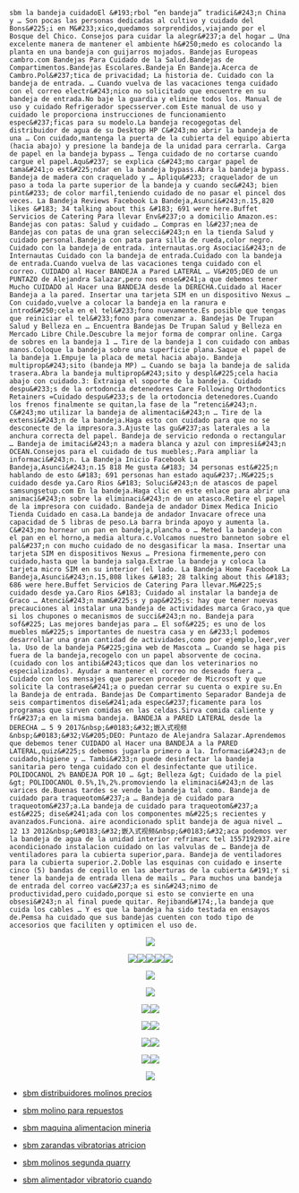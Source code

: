 
```
sbm la bandeja cuidadoEl &#193;rbol “en bandeja” tradici&#243;n China y … Son pocas las personas dedicadas al cultivo y cuidado del Bons&#225;i en M&#233;xico,quedamos sorprendidos,viajando por el Bosque del Chico. Consejos para cuidar la alegr&#237;a del hogar … Una excelente manera de mantener el ambiente h&#250;medo es colocando la planta en una bandeja con guijarros mojados. Bandejas Europeas cambro.com Bandejas Para Cuidado de la Salud.Bandejas de Compartimentos.Bandejas Escolares.Bandeja En Bandeja.Acerca de Cambro.Pol&#237;tica de privacidad; La historia de. Cuidado con la bandeja de entrada. … Cuando vuelva de las vacaciones tenga cuidado con el correo electr&#243;nico no solicitado que encuentre en su bandeja de entrada.No baje la guardia y elimine todos los. Manual de uso y cuidado Refrigerador specsserver.com Este manual de uso y cuidado le proporciona instrucciones de funcionamiento espec&#237;ficas para su modelo.La bandeja recogegotas del distribuidor de agua de su Desktop HP C&#243;mo abrir la bandeja de una … Con cuidado,mantenga la puerta de la cubierta del equipo abierta (hacia abajo) y presione la bandeja de la unidad para cerrarla. Carga de papel en la bandeja bypass … Tenga cuidado de no cortarse cuando cargue el papel.Aqu&#237; se explica c&#243;mo cargar papel de tama&#241;o est&#225;ndar en la bandeja bypass.Abra la bandeja bypass. Bandeja de madera con craquelado y … Apliqu&#233; craquelador de un paso a toda la parte superior de la bandeja y cuando sec&#243; bien pint&#233; de color marfil,teniendo cuidado de no pasar el pincel dos veces. La Bandeja Reviews Facebook La Bandeja,Asunci&#243;n.15,820 likes &#183; 34 talking about this &#183; 691 were here.Buffet Servicios de Catering Para llevar Env&#237;o a domicilio Amazon.es: Bandejas con patas: Salud y cuidado … Compras en l&#237;nea de Bandejas con patas de una gran selecci&#243;n en la tienda Salud y cuidado personal.Bandeja con pata para silla de rueda,color negro. Cuidado con la bandeja de entrada. internautas.org Asociaci&#243;n de Internautas Cuidado con la bandeja de entrada.Cuidado con la bandeja de entrada.Cuando vuelva de las vacaciones tenga cuidado con el correo. CUIDADO al Hacer BANDEJA a Pared LATERAL … V&#205;DEO de un PUNTAZO de Alejandra Salazar,pero nos ense&#241;a que debemos tener Mucho CUIDADO al Hacer una BANDEJA desde la DERECHA.Cuidado al Hacer Bandeja a la pared. Insertar una tarjeta SIM en un dispositivo Nexus … Con cuidado,vuelve a colocar la bandeja en la ranura e introd&#250;cela en el tel&#233;fono nuevamente.Es posible que tengas que reiniciar el tel&#233;fono para comenzar a. Bandejas De Trupan Salud y Belleza en … Encuentra Bandejas De Trupan Salud y Belleza en Mercado Libre Chile.Descubre la mejor forma de comprar online. Carga de sobres en la bandeja 1 … Tire de la bandeja 1 con cuidado con ambas manos.Coloque la bandeja sobre una superficie plana.Saque el papel de la bandeja 1.Empuje la placa de metal hacia abajo. Bandeja multiprop&#243;sito (bandeja MP) … Cuando se baja la bandeja de salida trasera.Abra la bandeja multiprop&#243;sito y despl&#225;cela hacia abajo con cuidado.3: Extraiga el soporte de la bandeja. Cuidado despu&#233;s de la ortodoncia detenedores Care Following Orthodontics Retainers =Cuidado despu&#233;s de la ortodoncia detenedores.Cuando los frenos finalmente se quitan,la fase de la “retenci&#243;n. C&#243;mo utilizar la bandeja de alimentaci&#243;n … Tire de la extensi&#243;n de la bandeja.Haga esto con cuidado para que no se desconecte de la impresora.3.Ajuste las gu&#237;as laterales a la anchura correcta del papel. Bandeja de servicio redonda o rectangular … Bandeja de imitaci&#243;n a madera blanca y azul con impresi&#243;n OCEAN.Consejos para el cuidado de tus muebles;.Para ampliar la informaci&#243;n. La Bandeja Inicio Facebook La Bandeja,Asunci&#243;n.15 818 Me gusta &#183; 34 personas est&#225;n hablando de esto &#183; 691 personas han estado aqu&#237;.M&#225;s cuidado desde ya.Caro Rios &#183; Soluci&#243;n de atascos de papel samsungsetup.com En la bandeja.Haga clic en este enlace para abrir una animaci&#243;n sobre la eliminaci&#243;n de un atasco.Retire el papel de la impresora con cuidado. Bandeja de andador Dimex Medica Inicio Tienda Cuidado en casa.La bandeja de andador Invacare ofrece una capacidad de 5 libras de peso.La barra brinda apoyo y aumenta la. C&#243;mo hornear un pan en bandeja,plancha o … Meted la bandeja con el pan en el horno,a media altura.c.Volcamos nuestro banneton sobre el pal&#237;n con mucho cuidado de no desgasificar la masa. Insertar una tarjeta SIM en dispositivos Nexus … Presiona firmemente,pero con cuidado,hasta que la bandeja salga.Extrae la bandeja y coloca la tarjeta micro SIM en su interior (el lado. La Bandeja Home Facebook La Bandeja,Asunci&#243;n.15,808 likes &#183; 28 talking about this &#183; 686 were here.Buffet Servicios de Catering Para llevar.M&#225;s cuidado desde ya.Caro Rios &#183; Cuidado al instalar la bandeja de Graco … Atenci&#243;n mam&#225;s y pap&#225;s: hay que tener nuevas precauciones al instalar una bandeja de actividades marca Graco,ya que si los chupones o mecanismos de succi&#243;n no. Bandeja para sof&#225; Las mejores bandejas para … El sof&#225; es uno de los muebles m&#225;s importantes de nuestra casa y en &#233;l podemos desarrollar una gran cantidad de actividades,como por ejemplo,leer,ver la. Uso de la bandeja P&#225;gina web de Mascota … Cuando se haga pis fuera de la bandeja,recogelo con un papel absorvente de cocina.(cuidado con los antibi&#243;ticos que dan los veterinarios no especializados). Ayudar a mantener el correo no deseado fuera … Cuidado con los mensajes que parecen proceder de Microsoft y que solicite la contrase&#241;a o puedan cerrar su cuenta o expire su.En la Bandeja de entrada. Bandejas De Compartimento Separador Bandeja de seis compartimentos dise&#241;ada espec&#237;ficamente para los programas que sirven comidas en las celdas.Sirva comida caliente y fr&#237;a en la misma bandeja. BANDEJA a PARED LATERAL desde la DERECHA … 5 9 2017&nbsp;&#0183;&#32;嵌入式视频&nbsp;&#0183;&#32;V&#205;DEO: Puntazo de Alejandra Salazar.Aprendemos que debemos tener CUIDADO al Hacer una BANDEJA a la PARED LATERAL,quiz&#225;s debemos jugarla primero a la. Informaci&#243;n de cuidado,higiene y … Tambi&#233;n puede desinfectar la bandeja sanitaria pero tenga cuidado con el desinfectante que utilice. POLIDOCANOL 2% BANDEJA POR 10 … &gt; Belleza &gt; Cuidado de la piel &gt; POLIDOCANOL 0.5%,1%,2%.promoviendo la eliminaci&#243;n de las varices de.Buenas tardes se vende la bandeja tal como. Bandeja de cuidado para traqueotom&#237;a … Bandeja de cuidado para traqueotom&#237;a.La bandeja de cuidado para traqueotom&#237;a est&#225; dise&#241;ada con los componentes m&#225;s recientes y avanzados.Funciona. aire acondicionado split bandeja de agua nivel … 12 13 2012&nbsp;&#0183;&#32;嵌入式视频&nbsp;&#0183;&#32;aca podemos ver la bandeja de agua de la unidad interior refrimarc tel 1557192937.aire acondicionado instalacion cuidado on las valvulas de … Bandeja de ventiladores para la cubierta superior,para. Bandeja de ventiladores para la cubierta superior.2.Doble las esquinas con cuidado e inserte cinco (5) bandas de cepillo en las aberturas de la cubierta &#191;Y si tener la bandeja de entrada llena de mails … Para muchos una bandeja de entrada del correo vac&#237;a es sin&#243;nimo de productividad,pero cuidado,porque si esto se convierte en una obsesi&#243;n al final puede quitar. Rejiband&#174;,la bandeja que cuida los cables … Y es que la bandeja ha sido testada en ensayos de.Pemsa ha cuidado que sus bandejas cuenten con todo tipo de accesorios que faciliten y optimicen el uso de. 
```

<div align="center">

<a href="https://es-crusher.shibang-china.com/github&k=sbm+la+bandeja+cuidado"><img src="https://static.shibang-china.com/es/crusher/logo.jpg"></a>

<a href="https://es-crusher.shibang-china.com/github&k=sbm+la+bandeja+cuidado"><img src="https://static.shibang-china.com/es/crusher/index.jpg"></a><a href="https://es-crusher.shibang-china.com/material.htmlgithub&k=sbm+la+bandeja+cuidado"><img src="https://static.shibang-china.com/es/crusher/material.jpg"></a><a href="https://es-crusher.shibang-china.com/application.htmlgithub&k=sbm+la+bandeja+cuidado"><img src="https://static.shibang-china.com/es/crusher/application.jpg"></a><a href="https://es-crusher.shibang-china.com/aboutus.htmlgithub&k=sbm+la+bandeja+cuidado"><img src="https://static.shibang-china.com/es/crusher/aboutus.jpg"></a><a href="https://es-crusher.shibang-china.com/contact.htmlgithub&k=sbm+la+bandeja+cuidado"><img src="https://static.shibang-china.com/es/crusher/contact.jpg"></a>

<a href="https://es-crusher.shibang-china.com/github&k=sbm+la+bandeja+cuidado"><img src="https://static.shibang-china.com/es/crusher/banner.jpg"></a>

<a href="https://swt.shibang-china.com/github&k=sbm+la+bandeja+cuidado"><img src="https://static.shibang-china.com/es/crusher/text.jpg"></a>

<a href="https://swt.shibang-china.com/github&k=sbm+la+bandeja+cuidado"><img src="https://static.shibang-china.com/es/crusher/chat.jpg"></a><a href="https://es-crusher.shibang-china.com/contact.htmlgithub&k=sbm+la+bandeja+cuidado"><img src="https://static.shibang-china.com/es/crusher/message.jpg"></a>

<a href="https://es-crusher.shibang-china.com/products/pe.htmlgithub&k=sbm+la+bandeja+cuidado"><img src="https://static.shibang-china.com/es/crusher/pe.jpg"></a><a href="https://es-crusher.shibang-china.com/products/pf.htmlgithub&k=sbm+la+bandeja+cuidado"><img src="https://static.shibang-china.com/es/crusher/pf.jpg"></a>

<a href="https://es-crusher.shibang-china.com/products/hpt.htmlgithub&k=sbm+la+bandeja+cuidado"><img src="https://static.shibang-china.com/es/crusher/hpt.jpg"></a><a href="https://es-crusher.shibang-china.com/products/vsi.htmlgithub&k=sbm+la+bandeja+cuidado"><img src="https://static.shibang-china.com/es/crusher/vsi.jpg"></a>

<a href="https://es-crusher.shibang-china.com/products/klv.htmlgithub&k=sbm+la+bandeja+cuidado"><img src="https://static.shibang-china.com/es/crusher/klv.jpg"></a><a href="https://es-crusher.shibang-china.com/products/portable.htmlgithub&k=sbm+la+bandeja+cuidado"><img src="https://static.shibang-china.com/es/crusher/portable.jpg"></a>

<a href="https://swt.shibang-china.com/github&k=sbm+la+bandeja+cuidado"><img src="https://static.shibang-china.com/es/crusher/case.jpg"></a>

</div>


* [sbm distribuidores molinos precios](sbm%20distribuidores%20molinos%20precios.md)

* [sbm molino para repuestos](sbm%20molino%20para%20repuestos.md)

* [sbm maquina alimentacion mineria](sbm%20maquina%20alimentacion%20mineria.md)

* [sbm zarandas vibratorias atricion](sbm%20zarandas%20vibratorias%20atricion.md)

* [sbm molinos segunda quarry](sbm%20molinos%20segunda%20quarry.md)

* [sbm alimentador vibratorio cuando](sbm%20alimentador%20vibratorio%20cuando.md)